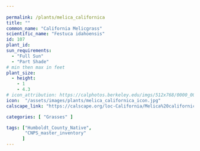 ```yaml
---
 
permalink: /plants/melica_californica
title: ""
common_name: "California Melicgrass"
scientific_name: "Festuca idahoensis"
id: 107 
plant_id: 
sun_requirements:
  - "Full Sun"
  - "Part Shade"
# min then max in feet
plant_size:
  - height: 
    - 1
    - 4.3
# icon_attribution: https://calphotos.berkeley.edu/imgs/512x768/0000_0000/0511/0448.jpeg 
icon:  "/assets/images/plants/melica_californica_icon.jpg"
calscape_link: "https://calscape.org/loc-California/Melica%20californica(%20)"

categories: [ "Grasses" ]

tags: ["Humboldt_County_Native",
       "CNPS_master_inventory"
      ]
---
```






